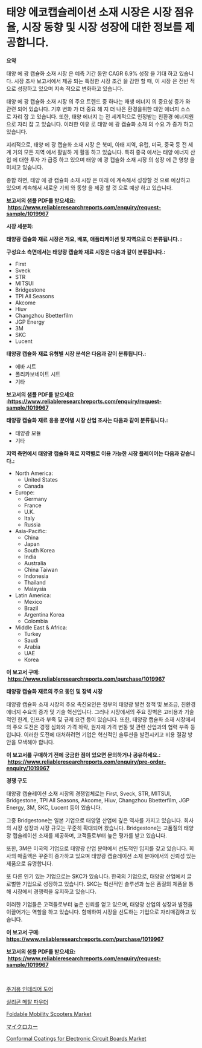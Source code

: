 <p><h1>태양 에코캡슐레이션 소재 시장은 시장 점유율, 시장 동향 및 시장 성장에 대한 정보를 제공합니다.</h1></p><p><strong>요약</strong></p>
<p><p>태양 에 광 캡슐화 소재 시장 은 예측 기간 동안 CAGR 6.9% 성장 을 기대 하고 있습니다. 시장 조사 보고서에서 제공 되는 특정한 시장 조건 을 감안 할 때, 이 시장 은 전반 적으로 성장하고 있으며 지속 적으로 변화하고 있습니다.</p><p>태양 에 광 캡슐화 소재 시장 의 주요 트렌드 중 하나는 재생 에너지 의 중요성 증가 와 관련 되어 있습니다. 기후 변화 가 더 중요 해 지 더 나은 환경을위한 대안 에너지 소스 로 자리 잡 고 있습니다. 또한, 태양 에너지 는 전 세계적으로 인정받는 친환경 에너지원 으로 자리 잡 고 있습니다. 이러한 이유 로 태양 에 광 캡슐화 소재 의 수요 가 증가 하고 있습니다.</p><p>지리적으로, 태양 에 광 캡슐화 소재 시장 은 북미, 아태 지역, 유럽, 미국, 중국 등 전 세계 거의 모든 지역 에서 활발하 게 활동 하고 있습니다. 특히 중국 에서는 태양 에너지 산업 에 대한 투자 가 급증 하고 있으며 태양 에 광 캡슐화 소재 시장 의 성장 에 큰 영향 을 미치고 있습니다.</p><p>종합 하면, 태양 에 광 캡슐화 소재 시장 은 미래 에 계속해서 성장할 것 으로 예상하고 있으며 계속해서 새로운 기회 와 동향 을 제공 할 것 으로 예상 하고 있습니다.</p></p>
<p><strong>보고서의 샘플 PDF를 받으세요: &nbsp;<a href="https://www.reliableresearchreports.com/enquiry/request-sample/1019967">https://www.reliableresearchreports.com/enquiry/request-sample/1019967</a></strong></p>
<p><strong>시장 세분화:</strong></p>
<p><strong> 태양광 캡슐화 재료 시장은 개요, 배포, 애플리케이션 및 지역으로 더 분류됩니다. :</strong></p>
<p><strong>구성요소 측면에서는 태양광 캡슐화 재료 시장은 다음과 같이 분류됩니다.:</strong></p>
<p><ul><li>First</li><li>Sveck</li><li>STR</li><li>MITSUI</li><li>Bridgestone</li><li>TPI All Seasons</li><li>Akcome</li><li>Hiuv</li><li>Changzhou Bbetterfilm</li><li>JGP Energy</li><li>3M</li><li>SKC</li><li>Lucent</li></ul></p>
<p><strong> 태양광 캡슐화 재료 유형별 시장 분석은 다음과 같이 분류됩니다.:</strong></p>
<p><ul><li>에바 시트</li><li>폴리카보네이트 시트</li><li>기타</li></ul></p>
<p><strong>보고서의 샘플 PDF를 받으세요 :<a href="https://www.reliableresearchreports.com/enquiry/request-sample/1019967">https://www.reliableresearchreports.com/enquiry/request-sample/1019967</a></strong></p>
<p><strong> 태양광 캡슐화 재료 응용 분야별 시장 산업 조사는 다음과 같이 분류됩니다.:</strong></p>
<p><ul><li>태양광 모듈</li><li>기타</li></ul></p>
<p><strong>지역 측면에서 태양광 캡슐화 재료 지역별로 이용 가능한 시장 플레이어는 다음과 같습니다.:</strong></p>
<p><ul>
    <li>
        North America:
        <ul>
            <li>United States</li>
            <li>Canada</li>
        </ul>
    </li>
    <li>
        Europe:
        <ul>
            <li>Germany</li>
            <li>France</li>
            <li>U.K.</li>
            <li>Italy</li>
            <li>Russia</li>
        </ul>
    </li>
    <li>
        Asia-Pacific:
        <ul>
            <li>China</li>
            <li>Japan</li>
            <li>South Korea</li>
            <li>India</li>
            <li>Australia</li>
            <li>China Taiwan</li>
            <li>Indonesia</li>
            <li>Thailand</li>
            <li>Malaysia</li>
        </ul>
    </li>
    <li>
        Latin America:
        <ul>
            <li>Mexico</li>
            <li>Brazil</li>
            <li>Argentina Korea</li>
            <li>Colombia</li>
        </ul>
    </li>
    <li>
        Middle East & Africa:
        <ul>
            <li>Turkey</li>
            <li>Saudi</li>
            <li>Arabia</li>
            <li>UAE</li>
            <li>Korea</li>
        </ul>
    </li>
    </ul></p>
<p><strong>이 보고서 구매: &nbsp;<a href="https://www.reliableresearchreports.com/purchase/1019967">https://www.reliableresearchreports.com/purchase/1019967</a></strong></p>
<p><strong>태양광 캡슐화 재료의 주요 동인 및 장벽 시장</strong></p>
<p><p>태양광 캡슐화 소재 시장의 주요 촉진요인은 정부의 태양광 발전 정책 및 보조금, 친환경 에너지 수요의 증가 및 기술 혁신입니다. 그러나 시장에서의 주요 장벽은 고비용과 기술적인 한계, 인프라 부족 및 규제 요건 등이 있습니다. 또한, 태양광 캡슐화 소재 시장에서의 주요 도전은 경쟁 심화와 가격 하락, 원자재 가격 변동 및 관련 산업과의 협력 부족 등입니다. 이러한 도전에 대처하려면 기업은 혁신적인 솔루션을 발전시키고 비용 절감 방안을 모색해야 합니다.</p></p>
<p><strong>이 보고서를 구매하기 전에 궁금한 점이 있으면 문의하거나 공유하세요.: &nbsp;<a href="https://www.reliableresearchreports.com/enquiry/pre-order-enquiry/1019967">https://www.reliableresearchreports.com/enquiry/pre-order-enquiry/1019967</a></strong></p>
<p><strong>경쟁 구도</strong></p>
<p><p>태양광 캡슐레이션 소재 시장의 경쟁업체로는 First, Sveck, STR, MITSUI, Bridgestone, TPI All Seasons, Akcome, Hiuv, Changzhou Bbetterfilm, JGP Energy, 3M, SKC, Lucent 등이 있습니다.</p><p>그중 Bridgestone는 일본 기업으로 태양열 산업에 깊은 역사를 가지고 있습니다. 회사의 시장 성장과 시장 규모는 꾸준히 확대되어 왔습니다. Bridgestone는 고품질의 태양광 캡슐레이션 소재를 제공하며, 고객들로부터 높은 평가를 받고 있습니다.</p><p>또한, 3M은 미국의 기업으로 태양광 산업 분야에서 선도적인 입지를 갖고 있습니다. 회사의 매출액은 꾸준히 증가하고 있으며 태양광 캡슐레이션 소재 분야에서의 신뢰성 있는 제품으로 유명합니다.</p><p>또 다른 인기 있는 기업으로는 SKC가 있습니다. 한국의 기업으로, 태양광 산업에서 글로벌한 기업으로 성장하고 있습니다. SKC는 혁신적인 솔루션과 높은 품질의 제품을 통해 시장에서 경쟁력을 유지하고 있습니다.</p><p>이러한 기업들은 고객들로부터 높은 신뢰를 얻고 있으며, 태양광 산업의 성장과 발전을 이끌어가는 역할을 하고 있습니다. 함께하여 시장을 선도하는 기업으로 자리매김하고 있습니다.</p></p>
<p><strong>이 보고서 구매: &nbsp; <a href="https://www.reliableresearchreports.com/purchase/1019967">https://www.reliableresearchreports.com/purchase/1019967</a></strong></p>
<p><strong>보고서의 샘플 PDF를 받으세요: &nbsp;<a href="https://www.reliableresearchreports.com/enquiry/request-sample/1019967">https://www.reliableresearchreports.com/enquiry/request-sample/1019967</a></strong><strong></strong></p>
<p>&nbsp;</p>
<p><p><a href="https://github.com/plelbej847484502/Market-Research-Report-List-1/blob/main/1189744188904.md">주거용 인테리어 도어</a></p><p><a href="https://github.com/vseigx30c9a1j/Market-Research-Report-List-1/blob/main/7570250188905.md">실리콘 메탈 파우더</a></p><p><a href="https://ivy-potential-64b.notion.site/Foldable-Mobility-Scooters-Market-Furnish-Information-about-Market-Size-Market-Share-Market-Dynami-614c11b67ddf4161a0757c3d18e057f3">Foldable Mobility Scooters Market</a></p><p><a href="https://github.com/oafhukehf4709715/Market-Research-Report-List-1/blob/main/7160504188999.md">マイクロカー</a></p><p><a href="https://view.publitas.com/reportprime-1/conformal-coatings-for-electronic-circuit-boards-market-provides-detailed-segmentation-of-this-market-based-on-type-application-and-region-and-forecast-for-the-period-from-2023-2030/">Conformal Coatings for Electronic Circuit Boards Market</a></p></p>